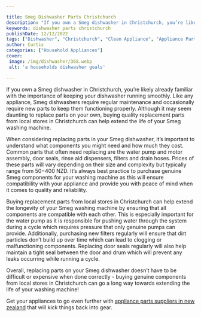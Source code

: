 ```yaml
---

title: Smeg Dishwasher Parts Christchurch
description: "If you own a Smeg dishwasher in Christchurch, you’re likely already familiar with the importance of keeping your dishwasher runnin...read now to learn more"
keywords: dishwasher parts christchurch
publishDate: 12/12/2022
tags: ["Dishwasher", "Christchurch", "Clean Appliance", "Appliance Parts"]
author: Curtis
categories: ["Household Appliances"]
cover: 
 image: /img/dishwasher/368.webp
 alt: 'a households dishwasher goals'

---
```


If you own a Smeg dishwasher in Christchurch, you’re likely already familiar with the importance of keeping your dishwasher running smoothly. Like any appliance, Smeg dishwashers require regular maintenance and occasionally require new parts to keep them functioning properly. Although it may seem daunting to replace parts on your own, buying quality replacement parts from local stores in Christchurch can help extend the life of your Smeg washing machine.

When considering replacing parts in your Smeg dishwasher, it’s important to understand what components you might need and how much they cost. Common parts that often need replacing are the water pump and motor assembly, door seals, rinse aid dispensers, filters and drain hoses. Prices of these parts will vary depending on their size and complexity but typically range from $50-$400 NZD. It’s always best practice to purchase genuine Smeg components for your washing machine as this will ensure compatibility with your appliance and provide you with peace of mind when it comes to quality and reliability.

Buying replacement parts from local stores in Christchurch can help extend the longevity of your Smeg washing machine by ensuring that all components are compatible with each other. This is especially important for the water pump as it is responsible for pushing water through the system during a cycle which requires pressure that only genuine pumps can provide. Additionally, purchasing new filters regularly will ensure that dirt particles don’t build up over time which can lead to clogging or malfunctioning components. Replacing door seals regularly will also help maintain a tight seal between the door and drum which will prevent any leaks occurring while running a cycle. 

Overall, replacing parts on your Smeg dishwasher doesn’t have to be difficult or expensive when done correctly - buying genuine components from local stores in Christchurch can go a long way towards extending the life of your washing machine!

Get your appliances to go even further with <a href="/pages/appliance-parts-suppliers/new-zealand/">appliance parts suppliers in new zealand</a> that will kick things back into gear.
